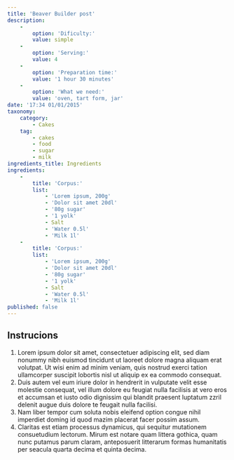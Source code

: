 ```yaml
---
title: 'Beaver Builder post'
description:
    -
        option: 'Dificulty:'
        value: simple
    -
        option: 'Serving:'
        value: 4
    -
        option: 'Preparation time:'
        value: '1 hour 30 minutes'
    -
        option: 'What we need:'
        value: 'oven, tart form, jar'
date: '17:34 01/01/2015'
taxonomy:
    category:
        - Cakes
    tag:
        - cakes
        - food
        - sugar
        - milk
ingredients_title: Ingredients
ingredients:
    -
        title: 'Corpus:'
        list:
            - 'Lorem ipsum, 200g'
            - 'Dolor sit amet 20dl'
            - '80g sugar'
            - '1 yolk'
            - Salt
            - 'Water 0.5l'
            - 'Milk 1l'
    -
        title: 'Corpus:'
        list:
            - 'Lorem ipsum, 200g'
            - 'Dolor sit amet 20dl'
            - '80g sugar'
            - '1 yolk'
            - Salt
            - 'Water 0.5l'
            - 'Milk 1l'
published: false
---
```


## Instrucions

1. Lorem ipsum dolor sit amet, consectetuer adipiscing elit, sed diam nonummy nibh euismod tincidunt ut laoreet dolore magna aliquam erat volutpat. Ut wisi enim ad minim veniam, quis nostrud exerci tation ullamcorper suscipit lobortis nisl ut aliquip ex ea commodo consequat.
2. Duis autem vel eum iriure dolor in hendrerit in vulputate velit esse molestie consequat, vel illum dolore eu feugiat nulla facilisis at vero eros et accumsan et iusto odio dignissim qui blandit praesent luptatum zzril delenit augue duis dolore te feugait nulla facilisi.
3. Nam liber tempor cum soluta nobis eleifend option congue nihil imperdiet doming id quod mazim placerat facer possim assum.
4. Claritas est etiam processus dynamicus, qui sequitur mutationem consuetudium lectorum. Mirum est notare quam littera gothica, quam nunc putamus parum claram, anteposuerit litterarum formas humanitatis per seacula quarta decima et quinta decima.

